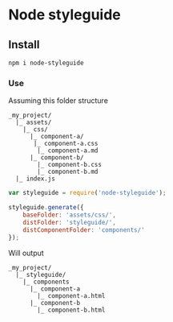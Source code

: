 # Node styleguide

## Install
```
npm i node-styleguide
```

### Use
Assuming this folder structure
```
_my_project/
  |_ assets/
    |_ css/
      |_ component-a/
       |_ component-a.css
        |_ component-a.md
      |_ component-b/
        |_ component-b.css
        |_ component-b.md
  |_ index.js
```
```js
var styleguide = require('node-styleguide');

styleguide.generate({
	baseFolder: 'assets/css/',
	distFolder: 'styleguide/',
	distComponentFolder: 'components/'
});
```
Will output
```
_my_project/
  |_ styleguide/
    |_ components
      |_ component-a
        |_ component-a.html
      |_ component-b
        |_ component-b.html
```
